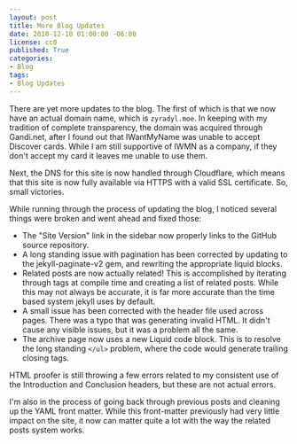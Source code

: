 ```yaml
---
layout: post
title: More Blog Updates
date: 2018-12-10 01:00:00 -06:00
license: cc0
published: True
categories:
- Blog
tags:
- Blog Updates
---
```

There are yet more updates to the blog. The first of which is that we now have
an actual domain name, which is `zyradyl.moe`. In keeping with my tradition of
complete transparency, the domain was acquired through Gandi.net, after I found
out that IWantMyName was unable to accept Discover cards. While I am still
supportive of IWMN as a company, if they don't accept my card it leaves me
unable to use them.

Next, the DNS for this site is now handled through Cloudflare, which means that
this site is now fully available via HTTPS with a valid SSL certificate. So,
small victories.

While running through the process of updating the blog, I noticed several things
were broken and went ahead and fixed those:

  * The "Site Version" link in the sidebar now properly links to the GitHub
    source repository.
  * A long standing issue with pagination has been corrected by updating to
    the jekyll-paginate-v2 gem, and rewriting the appropriate liquid blocks.
  * Related posts are now actually related! This is accomplished by iterating
    through tags at compile time and creating a list of related posts. While
    this may not always be accurate, it is far more accurate than the time
    based system jekyll uses by default.
  * A small issue has been corrected with the header file used across pages.
    There was a typo that was generating invalid HTML. It didn't cause any
    visible issues, but it was a problem all the same.
  * The archive page now uses a new Liquid code block. This is to resolve the
    long standing `</ul>` problem, where the code would generate trailing
    closing tags.

HTML proofer is still throwing a few errors related to my consistent use of
the Introduction and Conclusion headers, but these are not actual errors.

I'm also in the process of going back through previous posts and cleaning up
the YAML front matter. While this front-matter previously had very little
impact on the site, it now can matter quite a lot with the way the related
posts system works.
